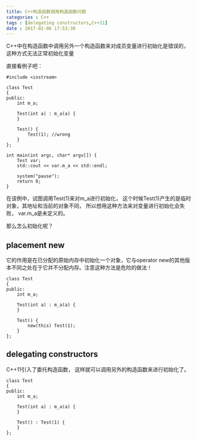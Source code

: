 ```yaml
---
title: C++构造函数调用构造函数问题
categories : C++
tags : [delegating constructors,C++11]
date : 2017-02-06 17:53:30
---
```


C++中在构造函数中调用另外一个构造函数来对成员变量进行初始化是错误的，这种方式无法正常初始化变量

<!-- more -->

直接看例子吧：
```
#include <iostream>

class Test
{
public:
    int m_a;

    Test(int a) : m_a(a) {
    }

    Test() {
        Test(1); //wrong
    }
};

int main(int argc, char* argv[]) {
    Test var;
    std::cout << var.m_a << std::endl;

    system("pause");
    return 0;
}
```
在该例中，试图调用Test(1)来对m_a进行初始化， 这个时候Test(1)产生的是临时对象，其地址和当前的对象不同， 所以想用这种方法来对变量进行初始化会失败， var.m_a是未定义的。

那么怎么初始化呢？
## placement new
它的作用是在已分配的原始内存中初始化一个对象，它与operator new的其他版本不同之处在于它并不分配内存。注意这种方法是危险的做法！
```
class Test
{
public:
    int m_a;

    Test(int a) : m_a(a) {
    }

    Test() {
        new(this) Test(1);
    }
};
```

## delegating constructors
C++11引入了委托构造函数， 这样就可以调用另外的构造函数来进行初始化了。
```
class Test
{
public:
    int m_a;

    Test(int a) : m_a(a) {
    }

    Test() : Test(1) {
    }
};
```